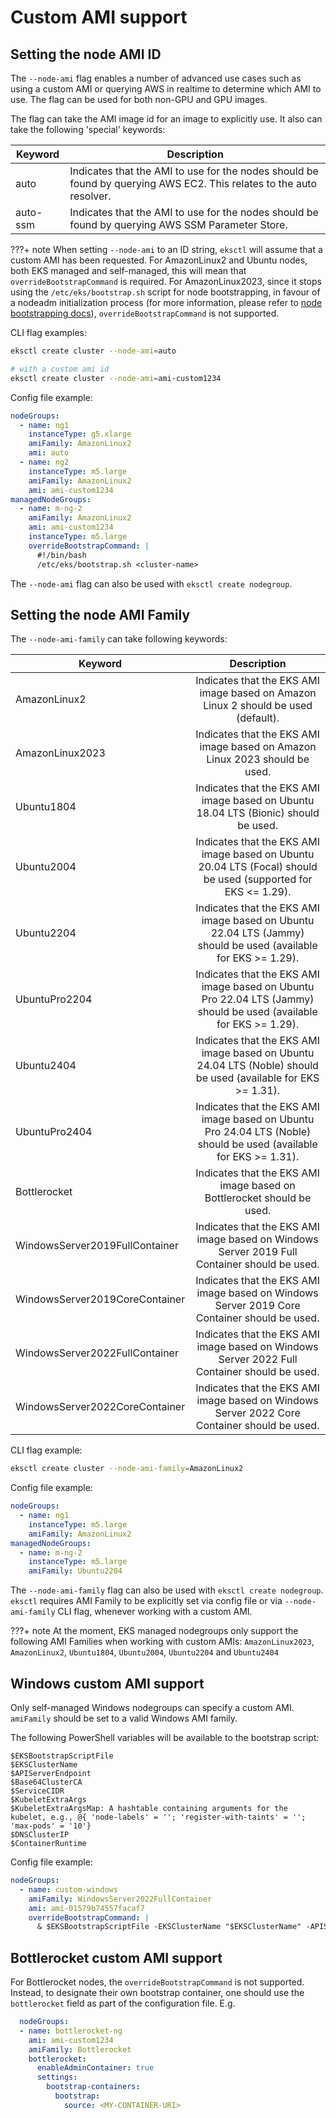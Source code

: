 # Custom AMI support

## Setting the node AMI ID

The `--node-ami` flag enables a number of advanced use cases such as using a custom AMI or querying AWS in realtime to determine which AMI to use.
The flag can be used for both non-GPU and GPU images.

The flag can take the AMI image id for an image to explicitly use. It also can take the following 'special' keywords:

| Keyword   | Description                                                                                                         |
| --------- | ------------------------------------------------------------------------------------------------------------------- |
| auto      | Indicates that the AMI to use for the nodes should be found by querying AWS EC2. This relates to the auto resolver. |
| auto-ssm  | Indicates that the AMI to use for the nodes should be found by querying AWS SSM Parameter Store.                    |


???+ note
    When setting `--node-ami` to an ID string, `eksctl` will assume that a custom AMI has been requested.
    For AmazonLinux2 and Ubuntu nodes, both EKS managed and self-managed, this will mean that `overrideBootstrapCommand` is required.
    For AmazonLinux2023, since it stops using the `/etc/eks/bootstrap.sh` script for node bootstrapping, in favour of a nodeadm initialization process (for more information, please refer to [node bootstrapping docs](https://github.com/eksctl-io/eksctl/blob/main/pkg/nodebootstrap/README.md)), `overrideBootstrapCommand` is not supported.

CLI flag examples:
```sh
eksctl create cluster --node-ami=auto

# with a custom ami id
eksctl create cluster --node-ami=ami-custom1234
```

Config file example:
```yaml
nodeGroups:
  - name: ng1
    instanceType: g5.xlarge
    amiFamily: AmazonLinux2
    ami: auto
  - name: ng2
    instanceType: m5.large
    amiFamily: AmazonLinux2
    ami: ami-custom1234
managedNodeGroups:
  - name: m-ng-2
    amiFamily: AmazonLinux2
    ami: ami-custom1234
    instanceType: m5.large
    overrideBootstrapCommand: |
      #!/bin/bash
      /etc/eks/bootstrap.sh <cluster-name>
```

The `--node-ami` flag can also be used with `eksctl create nodegroup`.

## Setting the node AMI Family

The `--node-ami-family` can take following keywords:

| Keyword                        |                                          Description                                                               |
|--------------------------------|:------------------------------------------------------------------------------------------------------------------:|
| AmazonLinux2                   | Indicates that the EKS AMI image based on Amazon Linux 2 should be used (default).                                 |
| AmazonLinux2023                | Indicates that the EKS AMI image based on Amazon Linux 2023 should be used.                                        |
| Ubuntu1804                     | Indicates that the EKS AMI image based on Ubuntu 18.04 LTS (Bionic) should be used.                                |
| Ubuntu2004                     | Indicates that the EKS AMI image based on Ubuntu 20.04 LTS (Focal) should be used (supported for EKS <= 1.29).     |
| Ubuntu2204                     | Indicates that the EKS AMI image based on Ubuntu 22.04 LTS (Jammy) should be used (available for EKS >= 1.29).     |
| UbuntuPro2204                  | Indicates that the EKS AMI image based on Ubuntu Pro 22.04 LTS (Jammy) should be used (available for EKS >= 1.29). |
| Ubuntu2404                     | Indicates that the EKS AMI image based on Ubuntu 24.04 LTS (Noble) should be used (available for EKS >= 1.31).     |
| UbuntuPro2404                  | Indicates that the EKS AMI image based on Ubuntu Pro 24.04 LTS (Noble) should be used (available for EKS >= 1.31). |
| Bottlerocket                   | Indicates that the EKS AMI image based on Bottlerocket should be used.                                             |
| WindowsServer2019FullContainer | Indicates that the EKS AMI image based on Windows Server 2019 Full Container should be used.                       |
| WindowsServer2019CoreContainer | Indicates that the EKS AMI image based on Windows Server 2019 Core Container should be used.                       |
| WindowsServer2022FullContainer | Indicates that the EKS AMI image based on Windows Server 2022 Full Container should be used.                       |
| WindowsServer2022CoreContainer | Indicates that the EKS AMI image based on Windows Server 2022 Core Container should be used.                       |

CLI flag example:
```sh
eksctl create cluster --node-ami-family=AmazonLinux2
```

Config file example:
```yaml
nodeGroups:
  - name: ng1
    instanceType: m5.large
    amiFamily: AmazonLinux2
managedNodeGroups:
  - name: m-ng-2
    instanceType: m5.large
    amiFamily: Ubuntu2204
```

The `--node-ami-family` flag can also be used with `eksctl create nodegroup`. `eksctl` requires AMI Family to be explicitly set via config file or via `--node-ami-family` CLI flag, whenever working with a custom AMI.

???+ note
    At the moment, EKS managed nodegroups only support the following AMI Families when working with custom AMIs: `AmazonLinux2023`, `AmazonLinux2`, `Ubuntu1804`, `Ubuntu2004`, `Ubuntu2204` and `Ubuntu2404`

## Windows custom AMI support
Only self-managed Windows nodegroups can specify a custom AMI. `amiFamily` should be set to a valid Windows AMI family.

The following PowerShell variables will be available to the bootstrap script:

```
$EKSBootstrapScriptFile
$EKSClusterName
$APIServerEndpoint
$Base64ClusterCA
$ServiceCIDR
$KubeletExtraArgs
$KubeletExtraArgsMap: A hashtable containing arguments for the kubelet, e.g., @{ 'node-labels' = ''; 'register-with-taints' = ''; 'max-pods' = '10'}
$DNSClusterIP
$ContainerRuntime
```

Config file example:
```yaml
nodeGroups:
  - name: custom-windows
    amiFamily: WindowsServer2022FullContainer
    ami: ami-01579b74557facaf7
    overrideBootstrapCommand: |
      & $EKSBootstrapScriptFile -EKSClusterName "$EKSClusterName" -APIServerEndpoint "$APIServerEndpoint" -Base64ClusterCA "$Base64ClusterCA" -ContainerRuntime "containerd" -KubeletExtraArgs "$KubeletExtraArgs" 3>&1 4>&1 5>&1 6>&1
```

## Bottlerocket custom AMI support

For Bottlerocket nodes, the `overrideBootstrapCommand` is not supported. Instead, to designate their own bootstrap container, one should use the `bottlerocket` field as part of the configuration file. E.g.

```yaml
  nodeGroups:
  - name: bottlerocket-ng
    ami: ami-custom1234
    amiFamily: Bottlerocket
    bottlerocket:
      enableAdminContainer: true
      settings:
        bootstrap-containers:
          bootstrap:
            source: <MY-CONTAINER-URI>
```
